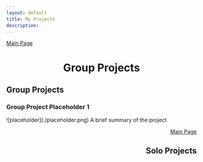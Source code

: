 ```yaml
---
layout: default
title: My Projects
description: 
---
```


<p align="center">

<a href="./index.html" class="btn">Main Page</a>

</p>

<h1 style="text-align:center">Group Projects</h1>

## Group Projects

<h3>Group Project Placeholder 1</h3>
![placeholder](./placeholder.png)
A brief summary of the project <p align="right"> <a href="./index.html" class="btn">Main Page</a> </p>

<h2 style="text-align:right">Solo Projects</h2>

